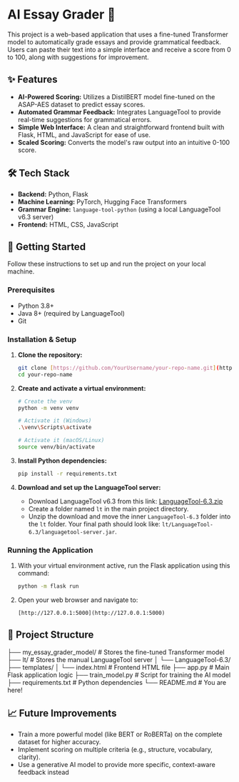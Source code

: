 # AI Essay Grader 🤖

This project is a web-based application that uses a fine-tuned Transformer model to automatically grade essays and provide grammatical feedback. Users can paste their text into a simple interface and receive a score from 0 to 100, along with suggestions for improvement.

## ✨ Features

-   **AI-Powered Scoring:** Utilizes a DistilBERT model fine-tuned on the ASAP-AES dataset to predict essay scores.
-   **Automated Grammar Feedback:** Integrates LanguageTool to provide real-time suggestions for grammatical errors.
-   **Simple Web Interface:** A clean and straightforward frontend built with Flask, HTML, and JavaScript for ease of use.
-   **Scaled Scoring:** Converts the model's raw output into an intuitive 0-100 score.



## 🛠️ Tech Stack

-   **Backend:** Python, Flask
-   **Machine Learning:** PyTorch, Hugging Face Transformers
-   **Grammar Engine:** `language-tool-python` (using a local LanguageTool v6.3 server)
-   **Frontend:** HTML, CSS, JavaScript

## 🚀 Getting Started

Follow these instructions to set up and run the project on your local machine.

### Prerequisites

-   Python 3.8+
-   Java 8+ (required by LanguageTool)
-   Git

### Installation & Setup

1.  **Clone the repository:**
    ```bash
    git clone [https://github.com/YourUsername/your-repo-name.git](https://github.com/YourUsername/your-repo-name.git)
    cd your-repo-name
    ```

2.  **Create and activate a virtual environment:**
    ```bash
    # Create the venv
    python -m venv venv

    # Activate it (Windows)
    .\venv\Scripts\activate

    # Activate it (macOS/Linux)
    source venv/bin/activate
    ```

3.  **Install Python dependencies:**
    ```bash
    pip install -r requirements.txt
    ```

4.  **Download and set up the LanguageTool server:**
    -   Download LanguageTool v6.3 from this link: [LanguageTool-6.3.zip](https://www.languagetool.org/download/LanguageTool-6.3.zip)
    -   Create a folder named `lt` in the main project directory.
    -   Unzip the download and move the inner `LanguageTool-6.3` folder into the `lt` folder. Your final path should look like: `lt/LanguageTool-6.3/languagetool-server.jar`.

### Running the Application

1.  With your virtual environment active, run the Flask application using this command:
    ```bash
    python -m flask run
    ```
2.  Open your web browser and navigate to:
    ```
    [http://127.0.0.1:5000](http://127.0.0.1:5000)
    ```

## 📂 Project Structure

├── my_essay_grader_model/  # Stores the fine-tuned Transformer model
├── lt/                     # Stores the manual LanguageTool server
│   └── LanguageTool-6.3/
├── templates/
│   └── index.html          # Frontend HTML file
├── app.py                  # Main Flask application logic
├── train_model.py          # Script for training the AI model
├── requirements.txt        # Python dependencies
└── README.md               # You are here!


## 📈 Future Improvements

-   Train a more powerful model (like BERT or RoBERTa) on the complete dataset for higher accuracy.
-   Implement scoring on multiple criteria (e.g., structure, vocabulary, clarity).
-   Use a generative AI model to provide more specific, context-aware feedback instead 
